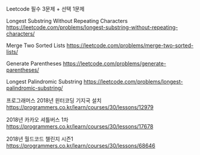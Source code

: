 Leetcode
필수 3문제 + 선택 1문제

Longest Substring Without Repeating Characters
https://leetcode.com/problems/longest-substring-without-repeating-characters/

Merge Two Sorted Lists
https://leetcode.com/problems/merge-two-sorted-lists/

Generate Parentheses
https://leetcode.com/problems/generate-parentheses/

Longest Palindromic Substring
https://leetcode.com/problems/longest-palindromic-substring/

프로그래머스
2018년 윈터코딩 기지국 설치
https://programmers.co.kr/learn/courses/30/lessons/12979

2018년 카카오 셔틀버스 1차
https://programmers.co.kr/learn/courses/30/lessons/17678

2018년 월드코드 챌린지 시즌1
https://programmers.co.kr/learn/courses/30/lessons/68646